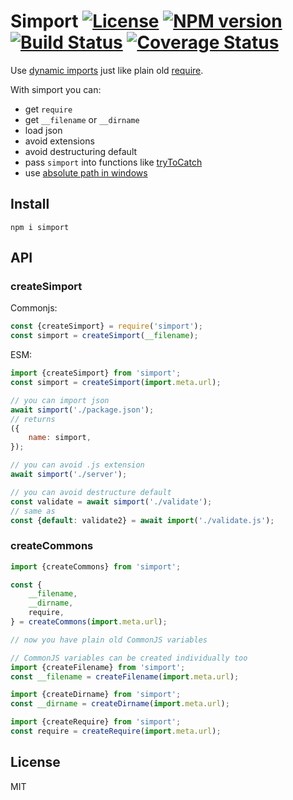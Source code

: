 # Simport [![License][LicenseIMGURL]][LicenseURL] [![NPM version][NPMIMGURL]][NPMURL] [![Build Status][BuildStatusIMGURL]][BuildStatusURL] [![Coverage Status][CoverageIMGURL]][CoverageURL]

Use [dynamic imports](https://developer.mozilla.org/en-US/docs/Web/JavaScript/Reference/Statements/import#Dynamic_Imports) just like plain old [require](https://nodejs.org/api/esm.html#esm_require).

With simport you can:

- get `require`
- get `__filename` or `__dirname`
- load json
- avoid extensions
- avoid destructuring default
- pass `simport` into functions like [tryToCatch](https://github.com/coderaiser/try-to-catch)
- use [absolute path in windows](https://github.com/nodejs/node/issues/31710#issuecomment-587434048)

## Install

`npm i simport`

## API

### createSimport

Commonjs:

```js
const {createSimport} = require('simport');
const simport = createSimport(__filename);
```

ESM:

```js
import {createSimport} from 'simport';
const simport = createSimport(import.meta.url);

// you can import json
await simport('./package.json');
// returns
({
    name: simport,
});

// you can avoid .js extension
await simport('./server');

// you can avoid destructure default
const validate = await simport('./validate');
// same as
const {default: validate2} = await import('./validate.js');
```

### createCommons

```js
import {createCommons} from 'simport';

const {
    __filename,
    __dirname,
    require,
} = createCommons(import.meta.url);

// now you have plain old CommonJS variables
```

```js
// CommonJS variables can be created individually too
import {createFilename} from 'simport';
const __filename = createFilename(import.meta.url);

import {createDirname} from 'simport';
const __dirname = createDirname(import.meta.url);

import {createRequire} from 'simport';
const require = createRequire(import.meta.url);
```

## License

MIT

[NPMIMGURL]: https://img.shields.io/npm/v/simport.svg?style=flat
[BuildStatusIMGURL]: https://travis-ci.com/coderaiser/simport.svg?branch=master
[LicenseIMGURL]: https://img.shields.io/badge/license-MIT-317BF9.svg?style=flat
[NPMURL]: https://npmjs.org/package/simport "npm"
[BuildStatusURL]: https://travis-ci.com/coderaiser/simport "Build Status"
[LicenseURL]: https://tldrlegal.com/license/mit-license "MIT License"
[CoverageURL]: https://coveralls.io/github/coderaiser/simport?branch=master
[CoverageIMGURL]: https://coveralls.io/repos/coderaiser/simport/badge.svg?branch=master&service=github

